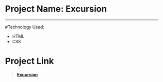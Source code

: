 # Project Name: **Excursion**
---
#Technology Used:
- HTML
- CSS

# Project Link
> [**Excursion**](https://ganeshyevle.github.io/excursion/)
>


